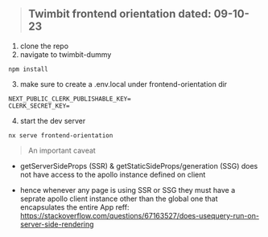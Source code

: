 > ## Twimbit frontend orientation dated: 09-10-23

1. clone the repo
2. navigate to twimbit-dummy 

```
npm install
```

3. make sure to create a .env.local under frontend-orientation dir

```
NEXT_PUBLIC_CLERK_PUBLISHABLE_KEY=
CLERK_SECRET_KEY=
```

4. start the dev server

```
nx serve frontend-orientation
```


> An important caveat

- getServerSideProps (SSR) & getStaticSideProps/generation (SSG) does not have access to the apollo instance defined on client

- hence whenever any page is using SSR or SSG they must have a seprate apollo client instance other than the global one that encapsulates the entire App reff: https://stackoverflow.com/questions/67163527/does-usequery-run-on-server-side-rendering

